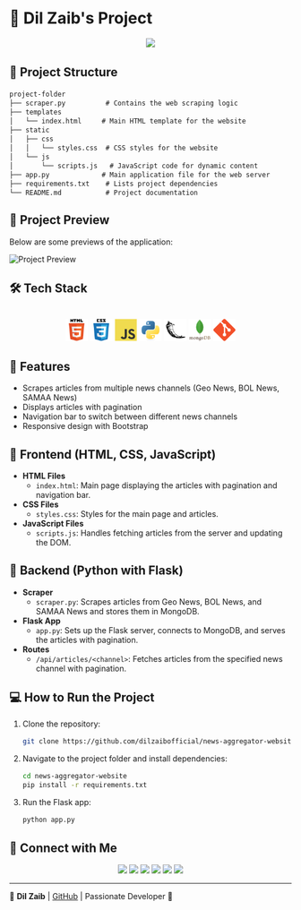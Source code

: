 # 🚀 Dil Zaib's Project

<p align="center">
  <img src="https://readme-typing-svg.herokuapp.com/?lines=Hi+Guys!;I'm+Dil+Zaib!&font=Fira%20Code&center=true&width=380&height=50">
</p>

## 📌 Project Structure
```
project-folder
├── scraper.py          # Contains the web scraping logic
├── templates
│   └── index.html     # Main HTML template for the website
├── static
│   ├── css
│   │   └── styles.css  # CSS styles for the website
│   └── js
│       └── scripts.js   # JavaScript code for dynamic content
├── app.py             # Main application file for the web server
├── requirements.txt    # Lists project dependencies
└── README.md           # Project documentation
```

## 📸 Project Preview
Below are some previews of the application:

![Project Preview](preview/newsAggregator.gif)


## 🛠 Tech Stack

<div align="center" style="display: inline_block"><br>
  <img src="https://raw.githubusercontent.com/devicons/devicon/master/icons/html5/html5-original-wordmark.svg" alt="html5" width="40" height="40"/>
  <img src="https://raw.githubusercontent.com/devicons/devicon/master/icons/css3/css3-original-wordmark.svg" alt="css3" width="40" height="40"/>
  <img src="https://raw.githubusercontent.com/devicons/devicon/master/icons/javascript/javascript-original.svg" alt="javascript" width="40" height="40"/>
  <img src="https://raw.githubusercontent.com/devicons/devicon/master/icons/python/python-original.svg" alt="python" width="40" height="40"/>
  <img src="https://raw.githubusercontent.com/devicons/devicon/master/icons/flask/flask-original.svg" alt="flask" width="40" height="40"/>
  <img src="https://raw.githubusercontent.com/devicons/devicon/master/icons/mongodb/mongodb-original-wordmark.svg" alt="mongodb" width="40" height="40"/>
  <img src="https://raw.githubusercontent.com/devicons/devicon/master/icons/git/git-original.svg" alt="git" width="40" height="40"/>
</div>

## 📌 Features

- Scrapes articles from multiple news channels (Geo News, BOL News, SAMAA News)
- Displays articles with pagination
- Navigation bar to switch between different news channels
- Responsive design with Bootstrap

## 📌 Frontend (HTML, CSS, JavaScript)

- **HTML Files**
  - `index.html`: Main page displaying the articles with pagination and navigation bar.
- **CSS Files**
  - `styles.css`: Styles for the main page and articles.
- **JavaScript Files**
  - `scripts.js`: Handles fetching articles from the server and updating the DOM.

## 📌 Backend (Python with Flask)

- **Scraper**
  - `scraper.py`: Scrapes articles from Geo News, BOL News, and SAMAA News and stores them in MongoDB.
- **Flask App**
  - `app.py`: Sets up the Flask server, connects to MongoDB, and serves the articles with pagination.
- **Routes**
  - `/api/articles/<channel>`: Fetches articles from the specified news channel with pagination.

## 💻 How to Run the Project

1. Clone the repository:
   ```sh
   git clone https://github.com/dilzaibofficial/news-aggregator-website.git
   ```
2. Navigate to the project folder and install dependencies:
   ```sh
   cd news-aggregator-website
   pip install -r requirements.txt
   ```
3. Run the Flask app:
   ```sh
   python app.py
   ```

## 📡 Connect with Me
<div align="center">
  <a href="https://dilzaibofficial.github.io/" target="_blank"><img src="https://img.shields.io/badge/website-000000?style=for-the-badge&logo=About.me&logoColor=white" target="_blank"></a>
  <a href="https://www.linkedin.com/in/dilzaibofficial" target="_blank"><img src="https://img.shields.io/badge/LinkedIn-0077B5?style=for-the-badge&logo=linkedin&logoColor=white" target="_blank"></a>
  <a href="https://x.com/dilzaibofficial" target="_blank"><img src="https://img.shields.io/badge/Twitter-1DA1F2?style=for-the-badge&logo=twitter&logoColor=white" target="_blank"></a>
  <a href="https://www.instagram.com/dilzaibofficial" target="_blank"><img src="https://img.shields.io/badge/Instagram-E4405F?style=for-the-badge&logo=instagram&logoColor=white" target="_blank"></a>
  <a href="https://youtube.com/@dilzaibofficial" target="_blank"><img src="https://img.shields.io/badge/YouTube-FF0000?style=for-the-badge&logo=youtube&logoColor=white" target="_blank"></a>
  <a href="https://www.facebook.com/share/165J8YXU5k/" target="_blank"><img src="https://img.shields.io/badge/Facebook-1877F2?style=for-the-badge&logo=facebook&logoColor=white" target="_blank"></a>
</div>

---

🎯 **Dil Zaib** | [GitHub](https://github.com/dilzaibofficial) | Passionate Developer 🚀
